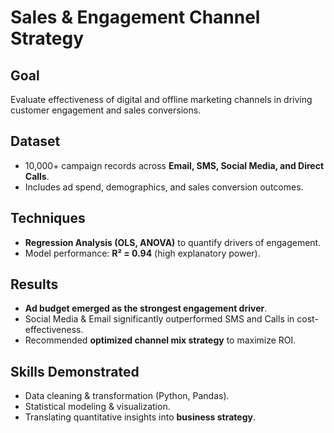 # Sales & Engagement Channel Strategy  

## Goal  
Evaluate effectiveness of digital and offline marketing channels in driving customer engagement and sales conversions.  

## Dataset  
- 10,000+ campaign records across **Email, SMS, Social Media, and Direct Calls**.  
- Includes ad spend, demographics, and sales conversion outcomes.  

## Techniques  
- **Regression Analysis (OLS, ANOVA)** to quantify drivers of engagement.  
- Model performance: **R² = 0.94** (high explanatory power).  

## Results  
- **Ad budget emerged as the strongest engagement driver**.  
- Social Media & Email significantly outperformed SMS and Calls in cost-effectiveness.  
- Recommended **optimized channel mix strategy** to maximize ROI.  

## Skills Demonstrated  
- Data cleaning & transformation (Python, Pandas).  
- Statistical modeling & visualization.  
- Translating quantitative insights into **business strategy**.  
